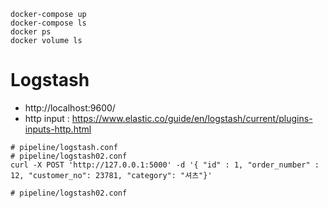 ```
docker-compose up
docker-compose ls
docker ps
docker volume ls
```


# Logstash
- http://localhost:9600/
- http input : https://www.elastic.co/guide/en/logstash/current/plugins-inputs-http.html

```
# pipeline/logstash.conf
# pipeline/logstash02.conf
curl -X POST 'http://127.0.0.1:5000' -d '{ "id" : 1, "order_number" : 12, "customer_no": 23781, "category": "셔츠"}'

# pipeline/logstash02.conf
```
